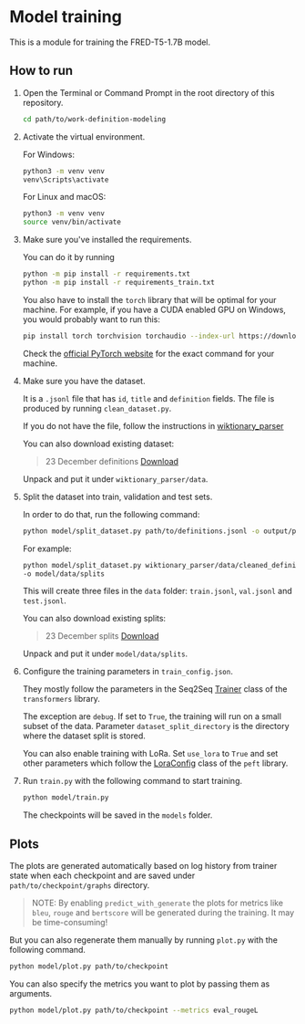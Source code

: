 # Model training

This is a module for training the FRED-T5-1.7B model.

## How to run

1. Open the Terminal or Command Prompt in the root directory of this repository.

    ```bash
    cd path/to/work-definition-modeling
    ```

2. Activate the virtual environment.

    For Windows:

    ```bash
    python3 -m venv venv
    venv\Scripts\activate
    ```

    For Linux and macOS:

    ```bash
    python3 -m venv venv
    source venv/bin/activate
    ```

3. Make sure you've installed the requirements.

    You can do it by running

    ```bash
    python -m pip install -r requirements.txt
    python -m pip install -r requirements_train.txt
    ```

    You also have to install the `torch` library that will be optimal for your machine.
    For example, if you have a CUDA enabled GPU on Windows, you would probably want to run this:

    ```bash
    pip install torch torchvision torchaudio --index-url https://download.pytorch.org/whl/cu121
    ```

    Check the [official PyTorch website](https://pytorch.org/get-started/locally/)
    for the exact command for your machine.

4. Make sure you have the dataset.

    It is a `.jsonl` file that has `id`, `title` and `definition` fields.
    The file is produced by running `clean_dataset.py`.

    If you do not have the file, follow the instructions
    in [wiktionary_parser](../../wiktionary_parser/README.md)

    You can also download existing dataset:

    > 23 December definitions
   > [Download](https://github.com/tatarinovst2/work-definition-modeling/issues/17)

    Unpack and put it under `wiktionary_parser/data`.

5. Split the dataset into train, validation and test sets.

    In order to do that, run the following command:

    ```bash
    python model/split_dataset.py path/to/definitions.jsonl -o output/path
    ```

    For example:

    ```bash
    python model/split_dataset.py wiktionary_parser/data/cleaned_definitions.jsonl
   -o model/data/splits
    ```

    This will create three files in the `data` folder:
    `train.jsonl`, `val.jsonl` and `test.jsonl`.

    You can also download existing splits:

    > 23 December splits
   > [Download](https://github.com/tatarinovst2/work-definition-modeling/issues/18)

    Unpack and put it under `model/data/splits`.

6. Configure the training parameters in `train_config.json`.

    They mostly follow the parameters in the Seq2Seq
    [Trainer](https://huggingface.co/transformers/main_classes/trainer.html#trainingarguments)
    class of the `transformers` library.

    The exception are `debug`.
    If set to `True`, the training will run on a small subset of the data.
    Parameter `dataset_split_directory` is the directory where the dataset split is stored.
    
    You can also enable training with LoRa.
    Set `use_lora` to `True` and set other parameters which follow the
    [LoraConfig](https://huggingface.co/docs/peft/package_reference/lora) class of the
    `peft` library.

7. Run `train.py` with the following command to start training.

    ```bash
    python model/train.py
    ```

    The checkpoints will be saved in the `models` folder.

## Plots

The plots are generated automatically based on log history from trainer state
when each checkpoint and are saved under `path/to/checkpoint/graphs` directory.

> NOTE: By enabling `predict_with_generate` the plots for metrics like `bleu`, `rouge`
> and `bertscore` will be generated during the training. It may be time-consuming!

But you can also regenerate them manually by running `plot.py` with the following command.

```bash
python model/plot.py path/to/checkpoint
```

You can also specify the metrics you want to plot by passing them as arguments.

```bash
python model/plot.py path/to/checkpoint --metrics eval_rougeL
```
